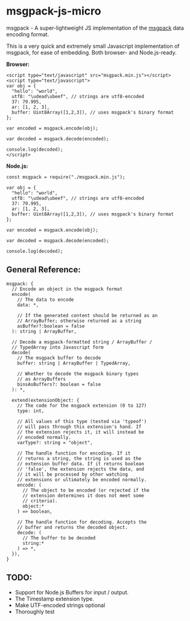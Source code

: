 # msgpack-js-micro
msgpack - A super-lightweight JS implementation of the [msgpack](https://msgpack.org/) data encoding format.

This is a very quick and extremely small Javascript implementation of msgpack, for ease of embedding. Both browser- and Node.js-ready.

**Browser:**

```
<script type="text/javascript" src="msgpack.min.js"></script>
<script type="text/javascript">
var obj = {
  "hello": "world",
  utf8: "\udead\ubeef", // strings are utf8-encoded
  37: 79.995,
  ar: [1, 2, 3],
  buffer: Uint8Array([1,2,3]), // uses msgpack's binary format
};

var encoded = msgpack.encode(obj);

var decoded = msgpack.decode(encoded);

console.log(decoded);
</script>
```

**Node.js:**

```
const msgpack = require("./msgpack.min.js");

var obj = {
  "hello": "world",
  utf8: "\udead\ubeef", // strings are utf8-encoded
  37: 79.995,
  ar: [1, 2, 3],
  buffer: Uint8Array([1,2,3]), // uses msgpack's binary format
};

var encoded = msgpack.encode(obj);

var decoded = msgpack.decode(encoded);

console.log(decoded);
```

## General Reference:

```
msgpack: {
  // Encode an object in the msgpack format
  encode(
    // The data to encode
    data: *,
    
    // If the generated content should be returned as an
    // ArrayBuffer; otherwise returned as a string
    asBuffer?:boolean = false
  ): string | ArrayBuffer,

  // Decode a msgpack-formatted string / ArrayBuffer /
  // TypedArray into Javascript form
  decode(
    // The msgpack buffer to decode
    buffer: string | ArrayBuffer | TypedArray,
    
    // Whether to decode the msgpack binary types
    // as ArrayBuffers
    binsAsBuffers?: boolean = false
  ): *,
  
  extend(extensionObject: {
    // The code for the msgpack extension (0 to 127)
    type: int,
    
    // All values of this type (tested via 'typeof')
    // will pass through this extension's hand. If
    // the extension rejects it, it will instead be
    // encoded normally.
    varType?: string = "object",

    // The handle function for encoding. If it
    // returns a string, the string is used as the
    // extension buffer data. If it returns boolean
    // 'false', the extension rejects the data, and
    // it will be processed by other watching
    // extensions or ultimately be encoded normally.
    encode: (
      // The object to be encoded (or rejected if the
      // extension determines it does not meet some
      // criteria).
      object:* 
    ) => boolean,
    
    // The handle function for decoding. Accepts the
    // buffer and returns the decoded object.
    decode: (
      // The buffer to be decoded
      string:*
    ) => *,
  }),
}
```

## TODO:
- Support for Node.js Buffers for input / output.
- The Timestamp extension type.
- Make UTF-encoded strings optional
- Thoroughly test
